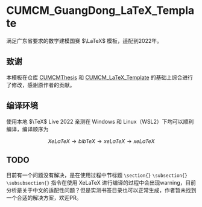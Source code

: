 # CUMCM_GuangDong_LaTeX_Template

满足广东省要求的数学建模国赛 $\LaTeX$ 模板，适配到2022年。

## 致谢

本模板在仓库 [CUMCMThesis](https://github.com/latexstudio/CUMCMThesis) 和 [CUMCM_LaTeX_Template](https://github.com/personqianduixue/CUMCM_LaTeX_Template) 的基础上综合进行了修改，感谢原作者的贡献。

## 编译环境

使用本地 $\TeX$ Live 2022 亲测在 Windows 和 Linux（WSL2）下均可以顺利编译，编译顺序为

$$
XeLaTeX \rightarrow bibTeX \rightarrow xeLaTeX \rightarrow xeLaTeX
$$

## TODO

目前有一个问题没有解决，是在使用过程中节标题 `\section{}` `\subsection{}` `\subsubsection{}` 指令在使用 XeLaTeX 进行编译的过程中会出现warning，目前分析是关于中文的适配性问题？但是实测书签目录也可以正常生成，作者暂未找到一个合适的解决方案，欢迎PR。
